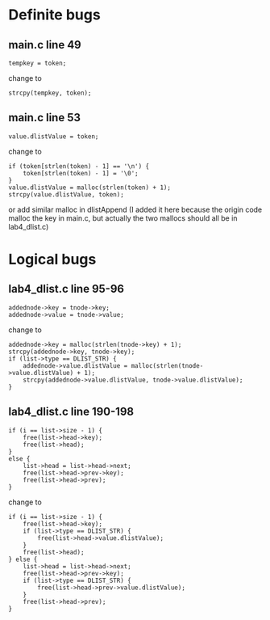 # Definite bugs

## main.c line 49
```
tempkey = token;
```
change to
```
strcpy(tempkey, token);
```

## main.c line 53
```
value.dlistValue = token;
```
change to
```
if (token[strlen(token) - 1] == '\n') {
    token[strlen(token) - 1] = '\0';
}
value.dlistValue = malloc(strlen(token) + 1);
strcpy(value.dlistValue, token);
```
or add similar malloc in dlistAppend (I added it here because the origin code malloc the key in main.c, but actually the two mallocs should all be in lab4_dlist.c)

# Logical bugs

## lab4_dlist.c line 95-96
```
addednode->key = tnode->key;
addednode->value = tnode->value;
```
change to
```
addednode->key = malloc(strlen(tnode->key) + 1);
strcpy(addednode->key, tnode->key);
if (list->type == DLIST_STR) {
    addednode->value.dlistValue = malloc(strlen(tnode->value.dlistValue) + 1);
    strcpy(addednode->value.dlistValue, tnode->value.dlistValue);
}
```

## lab4_dlist.c line 190-198
```
if (i == list->size - 1) {
    free(list->head->key);
    free(list->head);
}
else {
    list->head = list->head->next;
    free(list->head->prev->key);
    free(list->head->prev);
}
```
change to
```
if (i == list->size - 1) {
    free(list->head->key);
    if (list->type == DLIST_STR) {
        free(list->head->value.dlistValue);
    }
    free(list->head);
} else {
    list->head = list->head->next;
    free(list->head->prev->key);
    if (list->type == DLIST_STR) {
        free(list->head->prev->value.dlistValue);
    }
    free(list->head->prev);
}
```